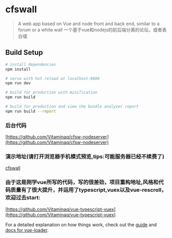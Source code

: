 # cfswall

> A web app based on Vue and node front and back end, similar to a forum or a white wall
一个基于vue和nodejs的前后端分离的论坛，或者表白墙

## Build Setup

``` bash
# install dependencies
npm install

# serve with hot reload at localhost:8080
npm run dev

# build for production with minification
npm run build

# build for production and view the bundle analyzer report
npm run build --report
```
### 后台代码
[https://github.com/Vitaminaq/cfsw-nodeserver](https://github.com/Vitaminaq/cfsw-nodeserver)

### 演示地址(请打开浏览器手机模式预览,tips:可能服务器已经不续费了)
[cfswall](http://180.76.53.224)

### 由于这是刚学vue所写的代码，写的很差劲，项目重构地址,风格和代码质量有了很大提升，并运用了typescript,vuex以及vue-rescroll，欢迎过去start:
[https://github.com/Vitaminaq/vue-typescript-vuex](https://github.com/Vitaminaq/vue-typescript-vuex)

For a detailed explanation on how things work, check out the [guide](http://vuejs-templates.github.io/webpack/) and [docs for vue-loader](http://vuejs.github.io/vue-loader).
